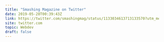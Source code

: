 ```yaml
---
title: "Smashing Magazine on Twitter"
date: 2019-05-28T00:39:43Z
link: https://twitter.com/smashingmag/status/1133034613713133570?utm_medium=RSS&utm_source=hune
site: twitter.com
topic: Webdev
draft: false
---
```

